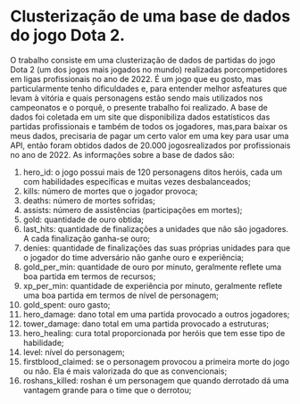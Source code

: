 # Clusterização de uma base de dados do jogo Dota 2.

O trabalho consiste em uma clusterização de dados de partidas do jogo Dota 2 (um dos jogos mais jogados no mundo) realizadas porcompetidores em ligas profissionais no ano de 2022. É um jogo que eu gosto, mas particularmente tenho dificuldades e, para entender melhor asfeatures que levam à vitória e quais personagens estão sendo mais utilizados nos campeonatos e o porquê, o presente trabalho foi realizado.
A base de dados foi coletada em um site que disponibiliza dados estatísticos das partidas profissionais e também de todos os jogadores, mas,para baixar os meus dados, precisaria de pagar um certo valor em uma key para usar uma API, então foram obtidos dados de 20.000 jogosrealizados por profissionais no ano de 2022. As informações sobre a base de dados são:

1. hero_id: o jogo possui mais de 120 personagens ditos heróis, cada um com habilidades específicas e muitas vezes desbalanceados;
2. kills: número de mortes que o jogador provoca;
3. deaths: número de mortes sofridas;
4. assists: número de assistências (participações em mortes);
5. gold: quantidade de ouro obtida;
6. last_hits: quantidade de finalizações a unidades que não são jogadores. A cada finalização ganha-se ouro;
7. denies: quantidade de finalizações das suas próprias unidades para que o jogador do time adversário não ganhe ouro e experiência;
8. gold_per_min: quantidade de ouro por minuto, geralmente reflete uma boa partida em termos de recursos;
9. xp_per_min: quantidade de experiência por minuto, geralmente reflete uma boa partida em termos de nível de personagem;
10. gold_spent: ouro gasto;
11. hero_damage: dano total em uma partida provocado a outros jogadores;
12. tower_damage: dano total em uma partida provocado a estruturas;
13. hero_healing: cura total proporcionada por heróis que tem esse tipo de habilidade;
14. level: nível do personagem;
15. firstblood_claimed: se o personagem provocou a primeira morte do jogo ou não. Ela é mais valorizada do que as convencionais;
16. roshans_killed: roshan é um personagem que quando derrotado dá uma vantagem grande para o time que o derrotou;
